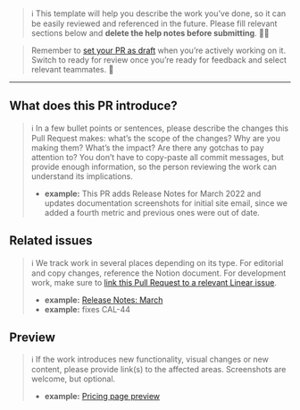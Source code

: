 > ℹ️ This template will help you describe the work you’ve done, so it can be easily reviewed and referenced in the future. Please fill relevant sections below and **delete the help notes before submitting**. 🙌🏻 

> Remember to [set your PR as draft](https://docs.github.com/en/pull-requests/collaborating-with-pull-requests/proposing-changes-to-your-work-with-pull-requests/about-pull-requests#draft-pull-requests) when you’re actively working on it. Switch to ready for review once you’re ready for feedback and select relevant teammates. 🥳

***

## What does this PR introduce?

> ℹ️ In a few bullet points or sentences, please describe the changes this Pull Request makes: what’s the scope of the changes? Why are you making them? What’s the impact? Are there any gotchas to pay attention to? You don’t have to copy-paste all commit messages, but provide enough information, so the person reviewing the work can understand its implications.
> * **example:** This PR adds Release Notes for March 2022 and updates documentation screenshots for initial site email, since we added a fourth metric and previous ones were out of date.

## Related issues

> ℹ️ We track work in several places depending on its type. For editorial and copy changes, reference the Notion document. For development work, make sure to [link this Pull Request to a relevant Linear issue](https://linear.app/docs/github#link-prs).
> * **example:** [Release Notes: March](/)
> * **example:** fixes CAL-44

## Preview

> ℹ️ If the work introduces new functionality, visual changes or new content, please provide link(s) to the affected areas. Screenshots are welcome, but optional. 
> * **example:** [Pricing page preview](https://calibreapp.com/pricing)
